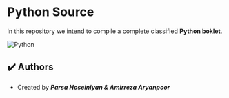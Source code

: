 # Python Source

In this repository we intend to compile a complete classified **Python boklet**.

![Python](\assets\images\python.jpg"python")

## :heavy_check_mark: Authors

-   Created by ***Parsa Hoseiniyan & Amirreza Aryanpoor***
